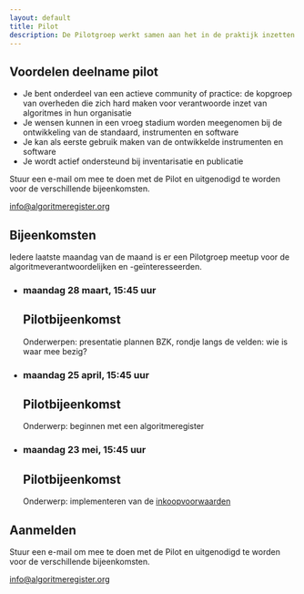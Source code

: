 ```yaml
---
layout: default
title: Pilot
description: De Pilotgroep werkt samen aan het in de praktijk inzetten van algoritmeregisters en daarvan leren. In open bijeenkomsten bespreken we de ervaringen en halen we concrete feedback op uit de praktijk. Die verwerken we in de volgende versies van de standaard, instrumenten en software.
---
```

## Voordelen deelname pilot

<ul class="mb4">
<li>Je bent onderdeel van een actieve community of practice: de kopgroep van overheden die zich hard maken voor verantwoorde inzet van algoritmes in hun organisatie</li>
<li>Je wensen kunnen in een vroeg stadium worden meegenomen bij de ontwikkeling van de standaard, instrumenten en software</li>
<li>Je kan als eerste gebruik maken van de ontwikkelde instrumenten en software</li>
<li>Je wordt actief ondersteund bij inventarisatie en publicatie</li>
</ul>

Stuur een e-mail om mee te doen met de Pilot en uitgenodigd te worden voor de verschillende bijeenkomsten.

<a href="mailto:info@algoritmeregister.org" class="btn display-inline-block mb4">info@algoritmeregister.org</a>

<h2 class="my5">Bijeenkomsten</h2>

Iedere laatste maandag van de maand is er een Pilotgroep meetup voor de algoritmeverantwoordelijken en -geïnteresseerden.

<ul>
    <li>
        <h3>maandag 28 maart, 15:45 uur</h3>
        <h2>Pilotbijeenkomst</h2>
        <p>Onderwerpen: presentatie plannen BZK, rondje langs de velden: wie is waar mee bezig?</p>
    </li>
    <li>
        <h3>maandag 25 april, 15:45 uur</h3>
        <h2>Pilotbijeenkomst</h2>
        <p>Onderwerp: beginnen met een algoritmeregister</p>
    </li>
    <li>
        <h3>maandag 23 mei, 15:45 uur</h3>
        <h2>Pilotbijeenkomst</h2>
        <p>Onderwerp: implementeren van de <a href="/documenten">inkoopvoorwaarden</a></p>
    </li>
</ul>

<h2 class="my5">Aanmelden</h2>

Stuur een e-mail om mee te doen met de Pilot en uitgenodigd te worden voor de verschillende bijeenkomsten.

<a href="mailto:info@algoritmeregister.org" class="btn display-inline-block mb4">info@algoritmeregister.org</a>
